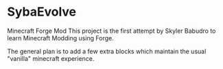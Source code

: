 # SybaEvolve
Minecraft Forge Mod
This project is the first attempt by Skyler Babudro to learn Minecraft Modding using Forge.

The general plan is to add a few extra blocks which maintain the usual "vanilla" minecraft experience.
